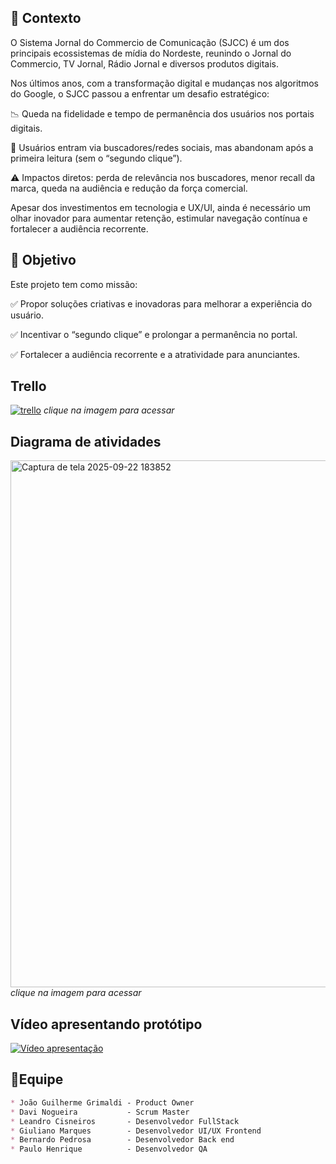 ## 📌 Contexto

O Sistema Jornal do Commercio de Comunicação (SJCC) é um dos principais ecossistemas de mídia do Nordeste, reunindo o Jornal do Commercio, TV Jornal, Rádio Jornal e diversos produtos digitais.

Nos últimos anos, com a transformação digital e mudanças nos algoritmos do Google, o SJCC passou a enfrentar um desafio estratégico:

📉 Queda na fidelidade e tempo de permanência dos usuários nos portais digitais.

🚪 Usuários entram via buscadores/redes sociais, mas abandonam após a primeira leitura (sem o “segundo clique”).

⚠️ Impactos diretos: perda de relevância nos buscadores, menor recall da marca, queda na audiência e redução da força comercial.

Apesar dos investimentos em tecnologia e UX/UI, ainda é necessário um olhar inovador para aumentar retenção, estimular navegação contínua e fortalecer a audiência recorrente.

## 🎯 Objetivo

Este projeto tem como missão:

✅ Propor soluções criativas e inovadoras para melhorar a experiência do usuário.

✅ Incentivar o “segundo clique” e prolongar a permanência no portal.

✅ Fortalecer a audiência recorrente e a atratividade para anunciantes.

## Trello

[<img src="https://media.discordapp.net/attachments/992910018884157512/1414757547109253210/Captura_de_tela_2025-09-08_204055.png?ex=68c0bb24&is=68bf69a4&hm=2553161dee36b7b6fb7b1f9e82644f44a1c3b417a4f69ab0c70e8efe1b5f104c&=&format=webp&quality=lossless&width=1836&height=665" alt="trello"/>](https://trello.com/b/8QGMvlDE/equipe-5
)
_clique na imagem para acessar_

## Diagrama de atividades
[<img width="1282" height="843" alt="Captura de tela 2025-09-22 183852" src="https://github.com/user-attachments/assets/0b3af28b-b2c9-4952-a185-310be2d9a0d2" alt="Diagrama de atividades"/>](https://www.figma.com/board/mF6NNa4LdqjyFhooVBUAQ1/Sem-t%C3%ADtulo?node-id=0-1&t=RYKcdJbjjvjZWvEX-1)
_clique na imagem para acessar_

## Vídeo apresentando protótipo
[![Vídeo apresentação](https://img.youtube.com/vi/3abl36UdnpI/0.jpg)](https://www.youtube.com/watch?v=3abl36UdnpI)

## 👥Equipe
```md
* João Guilherme Grimaldi - Product Owner
* Davi Nogueira           - Scrum Master
* Leandro Cisneiros       - Desenvolvedor FullStack
* Giuliano Marques        - Desenvolvedor UI/UX Frontend
* Bernardo Pedrosa        - Desenvolvedor Back end
* Paulo Henrique          - Desenvolvedor QA
```

